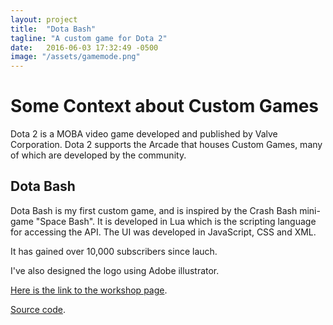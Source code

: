 ```yaml
---
layout: project
title:  "Dota Bash"
tagline: "A custom game for Dota 2"
date:   2016-06-03 17:32:49 -0500
image: "/assets/gamemode.png"
---
```


# Some Context about Custom Games

Dota 2 is a MOBA video game developed and published by Valve Corporation. Dota 2 supports the Arcade that houses Custom Games, many of which are developed by the community.

## Dota Bash

Dota Bash is my first custom game, and is inspired by the Crash Bash mini-game "Space Bash". It is developed in Lua which is the scripting language for accessing the API. The UI was developed in JavaScript, CSS and XML. 

It has gained over 10,000 subscribers since lauch.

I've also designed the logo using Adobe illustrator.

[Here is the link to the workshop page](https://steamcommunity.com/sharedfiles/filedetails/?id=653411735).

[Source code](coming_soon).